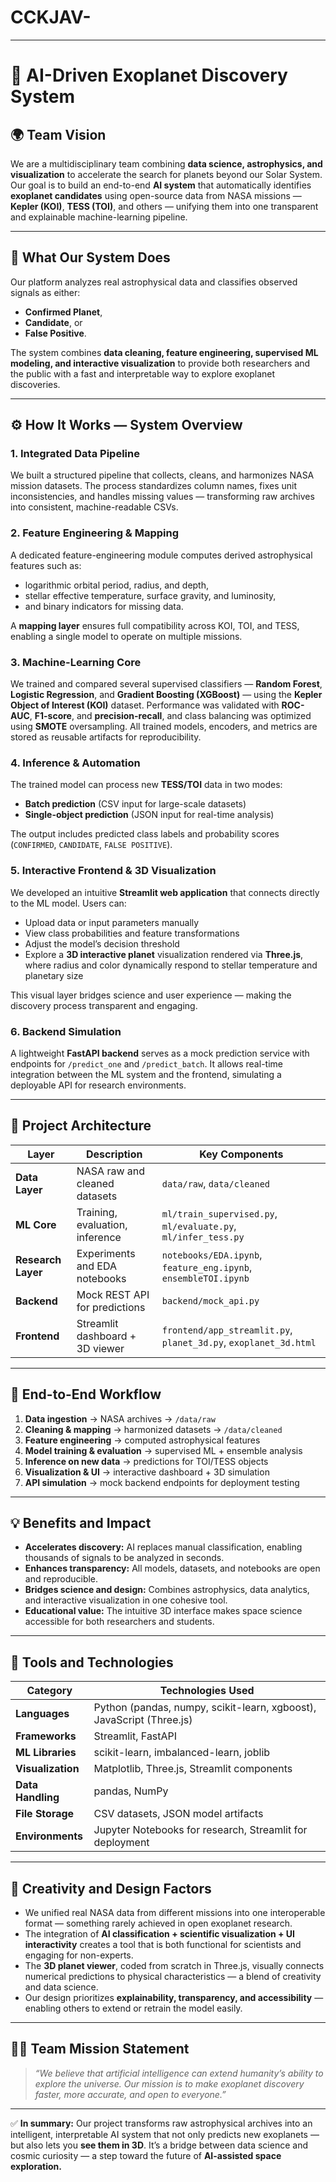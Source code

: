 # CCKJAV-
---

# 🚀 **AI-Driven Exoplanet Discovery System**

## 🌍 **Team Vision**

We are a multidisciplinary team combining **data science, astrophysics, and visualization** to accelerate the search for planets beyond our Solar System.
Our goal is to build an end-to-end **AI system** that automatically identifies **exoplanet candidates** using open-source data from NASA missions — **Kepler (KOI)**, **TESS (TOI)**, and others — unifying them into one transparent and explainable machine-learning pipeline.

---

## 🧭 **What Our System Does**

Our platform analyzes real astrophysical data and classifies observed signals as either:

* **Confirmed Planet**,
* **Candidate**, or
* **False Positive**.

The system combines **data cleaning, feature engineering, supervised ML modeling, and interactive visualization** to provide both researchers and the public with a fast and interpretable way to explore exoplanet discoveries.

---

## ⚙️ **How It Works — System Overview**

### 1. **Integrated Data Pipeline**

We built a structured pipeline that collects, cleans, and harmonizes NASA mission datasets.
The process standardizes column names, fixes unit inconsistencies, and handles missing values — transforming raw archives into consistent, machine-readable CSVs.

### 2. **Feature Engineering & Mapping**

A dedicated feature-engineering module computes derived astrophysical features such as:

* logarithmic orbital period, radius, and depth,
* stellar effective temperature, surface gravity, and luminosity,
* and binary indicators for missing data.

A **mapping layer** ensures full compatibility across KOI, TOI, and TESS, enabling a single model to operate on multiple missions.

### 3. **Machine-Learning Core**

We trained and compared several supervised classifiers — **Random Forest**, **Logistic Regression**, and **Gradient Boosting (XGBoost)** — using the **Kepler Object of Interest (KOI)** dataset.
Performance was validated with **ROC-AUC**, **F1-score**, and **precision-recall**, and class balancing was optimized using **SMOTE** oversampling.
All trained models, encoders, and metrics are stored as reusable artifacts for reproducibility.

### 4. **Inference & Automation**

The trained model can process new **TESS/TOI** data in two modes:

* **Batch prediction** (CSV input for large-scale datasets)
* **Single-object prediction** (JSON input for real-time analysis)

The output includes predicted class labels and probability scores (`CONFIRMED`, `CANDIDATE`, `FALSE POSITIVE`).

### 5. **Interactive Frontend & 3D Visualization**

We developed an intuitive **Streamlit web application** that connects directly to the ML model.
Users can:

* Upload data or input parameters manually
* View class probabilities and feature transformations
* Adjust the model’s decision threshold
* Explore a **3D interactive planet** visualization rendered via **Three.js**, where radius and color dynamically respond to stellar temperature and planetary size

This visual layer bridges science and user experience — making the discovery process transparent and engaging.

### 6. **Backend Simulation**

A lightweight **FastAPI backend** serves as a mock prediction service with endpoints for `/predict_one` and `/predict_batch`.
It allows real-time integration between the ML system and the frontend, simulating a deployable API for research environments.

---

## 🧩 **Project Architecture**

| Layer              | Description                     | Key Components                                                   |
| ------------------ | ------------------------------- | ---------------------------------------------------------------- |
| **Data Layer**     | NASA raw and cleaned datasets   | `data/raw`, `data/cleaned`                                       |
| **ML Core**        | Training, evaluation, inference | `ml/train_supervised.py`, `ml/evaluate.py`, `ml/infer_tess.py`   |
| **Research Layer** | Experiments and EDA notebooks   | `notebooks/EDA.ipynb`, `feature_eng.ipynb`, `ensembleTOI.ipynb`  |
| **Backend**        | Mock REST API for predictions   | `backend/mock_api.py`                                            |
| **Frontend**       | Streamlit dashboard + 3D viewer | `frontend/app_streamlit.py`, `planet_3d.py`, `exoplanet_3d.html` |

---

## 🌠 **End-to-End Workflow**

1. **Data ingestion** → NASA archives → `/data/raw`
2. **Cleaning & mapping** → harmonized datasets → `/data/cleaned`
3. **Feature engineering** → computed astrophysical features
4. **Model training & evaluation** → supervised ML + ensemble analysis
5. **Inference on new data** → predictions for TOI/TESS objects
6. **Visualization & UI** → interactive dashboard + 3D simulation
7. **API simulation** → mock backend endpoints for deployment testing

---

## 💡 **Benefits and Impact**

* **Accelerates discovery:** AI replaces manual classification, enabling thousands of signals to be analyzed in seconds.
* **Enhances transparency:** All models, datasets, and notebooks are open and reproducible.
* **Bridges science and design:** Combines astrophysics, data analytics, and interactive visualization in one cohesive tool.
* **Educational value:** The intuitive 3D interface makes space science accessible for both researchers and students.

---

## 🧰 **Tools and Technologies**

| Category          | Technologies Used                                                    |
| ----------------- | -------------------------------------------------------------------- |
| **Languages**     | Python (pandas, numpy, scikit-learn, xgboost), JavaScript (Three.js) |
| **Frameworks**    | Streamlit, FastAPI                                                   |
| **ML Libraries**  | scikit-learn, imbalanced-learn, joblib                               |
| **Visualization** | Matplotlib, Three.js, Streamlit components                           |
| **Data Handling** | pandas, NumPy                                                        |
| **File Storage**  | CSV datasets, JSON model artifacts                                   |
| **Environments**  | Jupyter Notebooks for research, Streamlit for deployment             |

---

## 🌌 **Creativity and Design Factors**

* We unified real NASA data from different missions into one interoperable format — something rarely achieved in open exoplanet research.
* The integration of **AI classification + scientific visualization + UI interactivity** creates a tool that is both functional for scientists and engaging for non-experts.
* The **3D planet viewer**, coded from scratch in Three.js, visually connects numerical predictions to physical characteristics — a blend of creativity and data science.
* Our design prioritizes **explainability, transparency, and accessibility** — enabling others to extend or retrain the model easily.

---

## 👩‍🚀 **Team Mission Statement**

> *“We believe that artificial intelligence can extend humanity’s ability to explore the universe.
> Our mission is to make exoplanet discovery faster, more accurate, and open to everyone.”*

---

✅ **In summary:**
Our project transforms raw astrophysical archives into an intelligent, interpretable AI system that not only predicts new exoplanets — but also lets you **see them in 3D**.
It’s a bridge between data science and cosmic curiosity — a step toward the future of **AI-assisted space exploration.**
